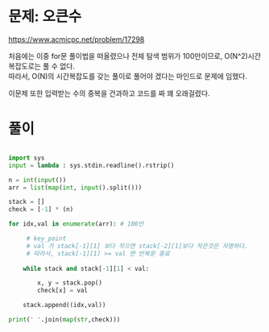 # 문제: 오큰수
https://www.acmicpc.net/problem/17298


처음에는 이중 for문 풀이법을 떠올렸으나 전체 탐색 범위가 100만이므로, O(N^2)시간 복잡도로는 풀 수 없다.  
따라서, O(N)의 시간복잡도를 갖는 풀이로 풀어야 겠다는 마인드로 문제에 임했다.  

이문제 또한 입력받는 수의 중복을 건과하고 코드를 짜 꽤 오래걸렸다.
# 풀이 
``` python

import sys
input = lambda : sys.stdin.readline().rstrip()

n = int(input()) 
arr = list(map(int, input().split()))

stack = []
check = [-1] * (n)

for idx,val in enumerate(arr): # 100만

     # key_point
     # val 가 stack[-1][1] 보다 작으면 stack[-2][1]보다 작은것은 자명하다.
     # 따라서, stack[-1][1] >= val 면 반복문 종료
     
    while stack and stack[-1][1] < val:

        x, y = stack.pop()
        check[x] = val

    stack.append((idx,val))

print(' '.join(map(str,check)))



```
